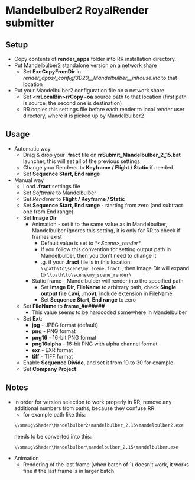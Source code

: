 # Mandelbulber2 RoyalRender submitter

## Setup
* Copy contents of **render_apps** folder into RR installation directory.
* Put Mandelbulber2 standalone version on a network share
	* Set **ExeCopyFromDir** in *render_apps/_config/3D20__Mandelbulber__inhouse.inc* to that location
* Put your Mandelbulber2 configuration file on a network share
	* Set **\<rrLocalBin\>rrCopy -oa** source path to that location (first path is source, the second one is destination)
	* RR copies this settings file before each render to local render user directory, where it is picked up by Mandelbulber2

## Usage
* Automatic way
	* Drag & drop your **.fract** file on **rrSubmit_Mandelbulber_2_15.bat** launcher, this will set all of the previous settings
	* Change your Renderer to **Keyframe / Flight / Static** if needed
	* Set **Sequence Start, End range**
* Manual way
	* Load **.fract** settings file
	* Set *Software* to Mandelbulber
	* Set *Renderer* to **Flight / Keyframe / Static**
	* Set **Sequence Start, End range** - starting from zero (and subtract one from End range)
	* Set **Image Dir**
		* Animation - set it to the same value as in Mandelbulber, Mandelbulber ignores this setting, it is only for RR to check if frames exist
			* Default value is set to **<SceneFolder>\<Scene>_render\**
			* If you follow this convention for setting output path in Mandelbulber, then you don't need to change it
			* .g. if your **.fract** file is in this location: `\\path\to\scene\my_scene.fract` , then Image Dir will expand to `\\path\to\scene\my_scene_render\`
		* Static frame - Mandelbulber will render into the specified path
			* Set **Image Dir, FileName** to arbitrary path, check **Single output file (.avi, .mov)**, include extension in FileName
			* Set **Sequence Start, End range** to zero
	* Set **FileName** to **frame_#######**
		* This value seems to be hardcoded somewhere in Mandelbulber
	* Set **Ext**:
		* **jpg** - JPEG format (default)
		* **png** - PNG format
		* **png16** - 16-bit PNG format
		* **png16alpha** - 16-bit PNG with alpha channel format
		* **exr** - EXR format
		* **tiff** - TIFF format
	* Enable **Sequence Divide**, and set it from 10 to 30 for example
	* Set **Company Project**

## Notes
* In order for version selection to work properly in RR, remove any additional numbers from paths, because they confuse RR
	* for example path like this:
	```
	\\smaug\Shader\Mandelbulber2\mandelbulber_2.15\mandelbulber2.exe
	```
	needs to be converted into this:
	```
	\\smaug\Shader\Mandelbulber\mandelbulber_2.15\mandelbulber.exe
	```
* Animation
	* Rendering of the last frame (when batch of 1) doesn't work, it works fine if the last frame is in larger batch